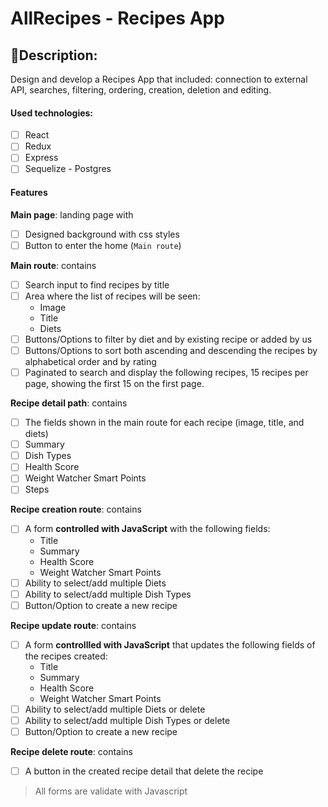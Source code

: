 # AllRecipes - Recipes App

## 📝Description:

Design and develop a Recipes App that included: connection to external API, searches, filtering, ordering, creation, deletion and editing.

#### Used technologies:
- [ ] React
- [ ] Redux
- [ ] Express
- [ ] Sequelize - Postgres

#### Features

__Main page__: landing page with
- [ ] Designed background with css styles
- [ ] Button to enter the home (`Main route`)

__Main route__: contains
- [ ] Search input to find recipes by title
- [ ] Area where the list of recipes will be seen:
  - Image
  - Title
  - Diets
- [ ] Buttons/Options to filter by diet and by existing recipe or added by us
- [ ] Buttons/Options to sort both ascending and descending the recipes by alphabetical order and by rating
- [ ] Paginated to search and display the following recipes, 15 recipes per page, showing the first 15 on the first page.

__Recipe detail path__: contains
- [ ] The fields shown in the main route for each recipe (image, title, and diets)
- [ ] Summary
- [ ] Dish Types
- [ ] Health Score
- [ ] Weight Watcher Smart Points
- [ ] Steps

__Recipe creation route__: contains
- [ ] A form __controlled with JavaScript__ with the following fields:
  - Title
  - Summary
  - Health Score
  - Weight Watcher Smart Points
- [ ] Ability to select/add multiple Diets
- [ ] Ability to select/add multiple Dish Types
- [ ] Button/Option to create a new recipe

__Recipe update route__: contains
- [ ] A form __controllled with JavaScript__ that updates the following fields of the recipes created:
  - Title
  - Summary
  - Health Score
  - Weight Watcher Smart Points
- [ ] Ability to select/add multiple Diets or delete
- [ ] Ability to select/add multiple Dish Types or delete
- [ ] Button/Option to create a new recipe

__Recipe delete route__: contains
- [ ] A button in the created recipe detail that delete the recipe

> All forms are validate with Javascript
